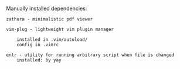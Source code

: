 Manually installed dependencies:

	zathura - minimalistic pdf viewer
	
	vim-plug - lightweight vim plugin manager

		installed in .vim/autoload/
		config in .vimrc	
	
	entr - utility for running arbitrary script when file is changed   
		installed: by yay
